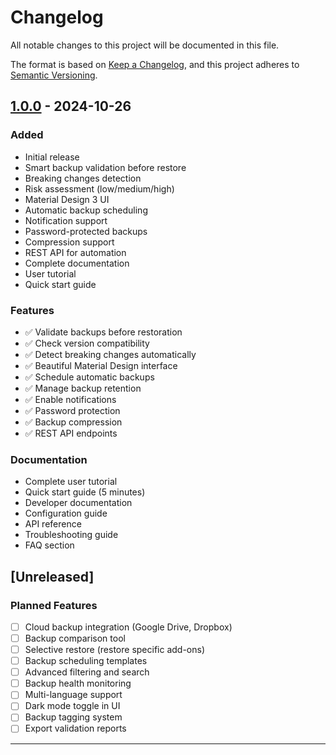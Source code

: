 # Changelog

All notable changes to this project will be documented in this file.

The format is based on [Keep a Changelog](https://keepachangelog.com/en/1.0.0/),
and this project adheres to [Semantic Versioning](https://semver.org/spec/v2.0.0.html).

## [1.0.0] - 2024-10-26

### Added
- Initial release
- Smart backup validation before restore
- Breaking changes detection
- Risk assessment (low/medium/high)
- Material Design 3 UI
- Automatic backup scheduling
- Notification support
- Password-protected backups
- Compression support
- REST API for automation
- Complete documentation
- User tutorial
- Quick start guide

### Features
- ✅ Validate backups before restoration
- ✅ Check version compatibility
- ✅ Detect breaking changes automatically
- ✅ Beautiful Material Design interface
- ✅ Schedule automatic backups
- ✅ Manage backup retention
- ✅ Enable notifications
- ✅ Password protection
- ✅ Backup compression
- ✅ REST API endpoints

### Documentation
- Complete user tutorial
- Quick start guide (5 minutes)
- Developer documentation
- Configuration guide
- API reference
- Troubleshooting guide
- FAQ section

## [Unreleased]

### Planned Features
- [ ] Cloud backup integration (Google Drive, Dropbox)
- [ ] Backup comparison tool
- [ ] Selective restore (restore specific add-ons)
- [ ] Backup scheduling templates
- [ ] Advanced filtering and search
- [ ] Backup health monitoring
- [ ] Multi-language support
- [ ] Dark mode toggle in UI
- [ ] Backup tagging system
- [ ] Export validation reports

---

[1.0.0]: https://github.com/YOUR_USERNAME/smart-backup-assistant/releases/tag/v1.0.0

